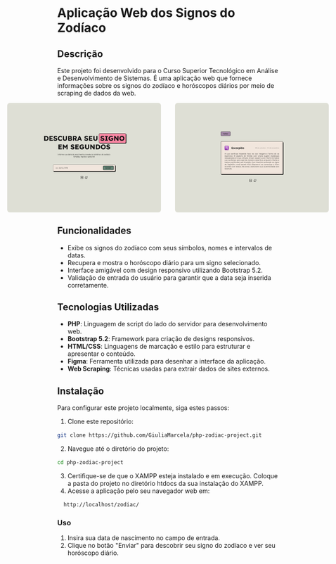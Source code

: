 # Aplicação Web dos Signos do Zodíaco

## Descrição

Este projeto foi desenvolvido para o Curso Superior Tecnológico em Análise e Desenvolvimento de Sistemas. É uma aplicação web que fornece informações sobre os signos do zodíaco e horóscopos diários por meio de scraping de dados da web.

<div style="display: flex; gap: 2rem; justify-content: center;">
    <img src="assets/img/home.png" alt="Imagem 1" style="width: 350px; height: auto; border-radius: 0.375rem;">
    <img src="assets/img/result.png" alt="Imagem 2" style="width: 350px; height: auto; border-radius: 0.375rem;">
</div>

## Funcionalidades

- Exibe os signos do zodíaco com seus símbolos, nomes e intervalos de datas.
- Recupera e mostra o horóscopo diário para um signo selecionado.
- Interface amigável com design responsivo utilizando Bootstrap 5.2.
- Validação de entrada do usuário para garantir que a data seja inserida corretamente.

## Tecnologias Utilizadas

- **PHP**: Linguagem de script do lado do servidor para desenvolvimento web.
- **Bootstrap 5.2**: Framework para criação de designs responsivos.
- **HTML/CSS**: Linguagens de marcação e estilo para estruturar e apresentar o conteúdo.
- **Figma**: Ferramenta utilizada para desenhar a interface da aplicação.
- **Web Scraping**: Técnicas usadas para extrair dados de sites externos.

## Instalação

Para configurar este projeto localmente, siga estes passos:

1. Clone este repositório:

```bash
git clone https://github.com/GiuliaMarcela/php-zodiac-project.git
```

2. Navegue até o diretório do projeto:

```bash
cd php-zodiac-project
```

3. Certifique-se de que o XAMPP esteja instalado e em execução. Coloque a pasta do projeto no diretório htdocs da sua instalação do XAMPP.
4. Acesse a aplicação pelo seu navegador web em:

```bash
  http://localhost/zodiac/
```

### Uso

1. Insira sua data de nascimento no campo de entrada.
2. Clique no botão "Enviar" para descobrir seu signo do zodíaco e ver seu horóscopo diário.
